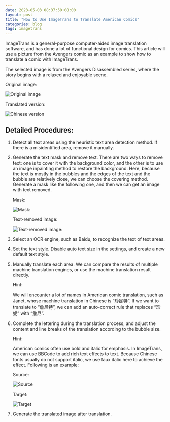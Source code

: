 ```yaml
---
date: 2023-05-03 08:37:50+08:00
layout: post
title: "How to Use ImageTrans to Translate American Comics"
categories: blog
tags: imagetrans
---
```


ImageTrans is a general-purpose computer-aided image translation software, and has done a lot of functional design for comics. This article will use a picture from the Avengers comic as an example to show how to translate a comic with ImageTrans.

The selected image is from the Avengers Disassembled series, where the story begins with a relaxed and enjoyable scene.

Original image:

![Original image](/album/us-comics/avengers.jpg)

Translated version:

![Chinese version](/album/us-comics/avengers-translated.jpg)


## Detailed Procedures:

1. Detect all text areas using the heuristic text area detection method. If there is a misidentified area, remove it manually.
2. Generate the text mask and remove text. There are two ways to remove text: one is to cover it with the background color, and the other is to use an image inpainting method to restore the background. Here, because the text is mostly in the bubbles and the edges of the text and the bubble are relatively close, we can choose the covering method. Generate a mask like the following one, and then we can get an image with text removed.

   Mask:

   ![Mask:](/album/us-comics/avengers-mask.jpg)

   Text-removed image:

   ![Text-removed image:](/album/us-comics/avengers-text-removed.jpg)

3. Select an OCR engine, such as Baidu, to recognize the text of text areas.
4. Set the text style. Disable auto text size in the settings, and create a new default text style.
5. Manually translate each area. We can compare the results of multiple machine translation engines, or use the machine translation result directly.

   Hint:

   We will encounter a lot of names in American comic translation, such as Janet, whose machine translation in Chinese is “珍妮特”. If we want to translate to “詹尼特”, we can add an auto-correct rule that replaces “珍妮” with “詹尼”.


6. Complete the lettering during the translation process, and adjust the content and line breaks of the translation according to the bubble size.

   Hint:
   
   American comics often use bold and italic for emphasis. In ImageTrans, we can use BBCode to add rich text effects to text. Because Chinese fonts usually do not support italic, we use faux italic here to achieve the effect. Following is an example:

   Source:

   ![Source](/album/us-comics/bold-italic-example.jpg)

   Target:

   ![Target](/album/us-comics/bold-italic-transaltion-example.jpg)


7. Generate the translated image after translation.
